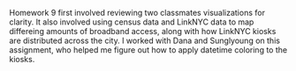 Homework 9 first involved reviewing two classmates visualizations for clarity. It also involved using census data and LinkNYC 
data to map differeing amounts of broadband access, along with how LinkNYC kiosks are distributed across the city. I worked with
Dana and Sunglyoung on this assignment, who helped me figure out how to apply datetime coloring to the kiosks. 
